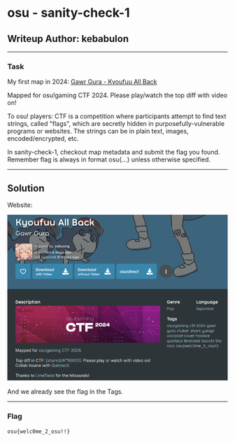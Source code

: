# osu - sanity-check-1
## Writeup Author: kebabulon

---

### Task

My first map in 2024: [Gawr Gura - Kyoufuu All Back](https://osu.ppy.sh/beatmapsets/2143550)

Mapped for osu!gaming CTF 2024. Please play/watch the top diff with video on!

To osu! players: CTF is a competition where participants attempt to find text strings, called "flags", which are secretly hidden in purposefully-vulnerable programs or websites. The strings can be in plain text, images, encoded/encrypted, etc.

In sanity-check-1, checkout map metadata and submit the flag you found. Remember flag is always in format osu{...} unless otherwise specified.

---

## Solution

Website:

![Website](assets/images/sanity-check-1_1.png)

And we already see the flag in the Tags.

---

### Flag

```
osu{welc0me_2_osu!!}
```

